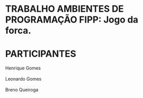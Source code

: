 # TRABALHO AMBIENTES DE PROGRAMAÇÃO FIPP: Jogo da forca.

# PARTICIPANTES
Henrique Gomes <br/><br/>
Leonardo Gomes <br/><br/>
Breno Queiroga <br/><br/>
